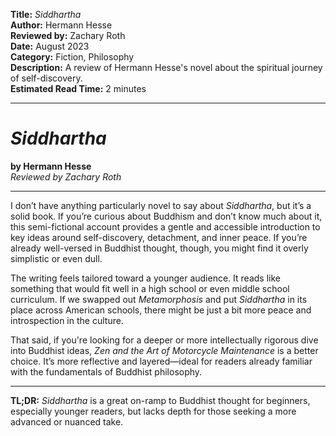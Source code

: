 **Title:** _Siddhartha_  
**Author:** Hermann Hesse  
**Reviewed by:** Zachary Roth  
**Date:** August 2023  
**Category:** Fiction, Philosophy  
**Description:** A review of Hermann Hesse's novel about the spiritual journey of self-discovery.  
**Estimated Read Time:** 2 minutes

---

# _Siddhartha_

**by Hermann Hesse**  
_Reviewed by Zachary Roth_

---

I don’t have anything particularly novel to say about _Siddhartha_, but it’s a solid book. If you’re curious about Buddhism and don’t know much about it, this semi-fictional account provides a gentle and accessible introduction to key ideas around self-discovery, detachment, and inner peace. If you’re already well-versed in Buddhist thought, though, you might find it overly simplistic or even dull.

The writing feels tailored toward a younger audience. It reads like something that would fit well in a high school or even middle school curriculum. If we swapped out _Metamorphosis_ and put _Siddhartha_ in its place across American schools, there might be just a bit more peace and introspection in the culture.

That said, if you're looking for a deeper or more intellectually rigorous dive into Buddhist ideas, _Zen and the Art of Motorcycle Maintenance_ is a better choice. It’s more reflective and layered—ideal for readers already familiar with the fundamentals of Buddhist philosophy.

---

**TL;DR:** _Siddhartha_ is a great on-ramp to Buddhist thought for beginners, especially younger readers, but lacks depth for those seeking a more advanced or nuanced take.
